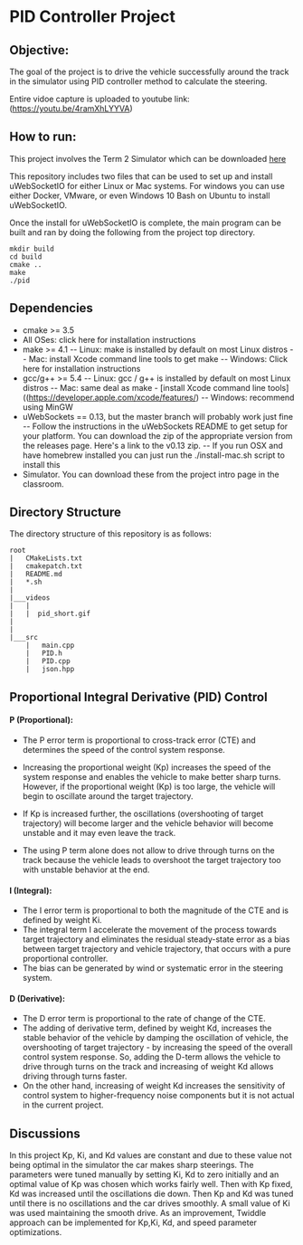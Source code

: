# PID Controller Project

## Objective: 

The goal of the project is to drive the vehicle successfully around the track in the simulator using PID controller method to calculate the steering. 

Entire vidoe capture is uploaded to youtube link: (https://youtu.be/4ramXhLYYVA)


## How to run:

This project involves the Term 2 Simulator which can be downloaded [here](https://github.com/udacity/self-driving-car-sim/releases)

This repository includes two files that can be used to set up and install uWebSocketIO for either Linux or Mac systems. For windows you can use either Docker, VMware, or even Windows 10 Bash on Ubuntu to install uWebSocketIO.

Once the install for uWebSocketIO is complete, the main program can be built and ran by doing the following from the project top directory.

	mkdir build
	cd build
	cmake ..
	make
	./pid

## Dependencies 

- cmake >= 3.5
- All OSes: click here for installation instructions
- make >= 4.1
-- Linux: make is installed by default on most Linux distros
-- Mac: install Xcode command line tools to get make
-- Windows: Click here for installation instructions
- gcc/g++ >= 5.4
-- Linux: gcc / g++ is installed by default on most Linux distros
-- Mac: same deal as make - [install Xcode command line tools]((https://developer.apple.com/xcode/features/)
-- Windows: recommend using MinGW
- uWebSockets == 0.13, but the master branch will probably work just fine
-- Follow the instructions in the uWebSockets README to get setup for your platform. You can download the zip of the appropriate version from the releases page. Here's a link to the v0.13 zip.
-- If you run OSX and have homebrew installed you can just run the ./install-mac.sh script to install this
- Simulator. You can download these from the project intro page in the classroom.
	
## Directory Structure 
The directory structure of this repository is as follows:

```
root
|   CMakeLists.txt
|   cmakepatch.txt
|   README.md
|   *.sh
|
|___videos
|   |
|   |  pid_short.gif
|
|
|___src
    |   main.cpp
    |   PID.h
    |   PID.cpp
    |   json.hpp
```

## Proportional Integral Derivative (PID) Control 

#### P (Proportional):
- The P error term is proportional to cross-track error (CTE) and determines the speed of the control system response. 
	
- Increasing the proportional weight (Kp) increases the speed of the system response and enables the vehicle to make better sharp turns. However, if the proportional weight (Kp) is too large, the vehicle will begin to oscillate around the target trajectory. 

- If Kp is increased further, the oscillations (overshooting of target trajectory) will become larger and the vehicle behavior will become unstable and it may even leave the track. 

- The using P term alone does not allow to drive through turns on the track because the vehicle leads to overshoot the target trajectory too with unstable behavior at the end.

#### I (Integral):
- The I error term is proportional to both the magnitude of the CTE and is defined by weight Ki. 
- The integral term I accelerate the movement of the process towards target trajectory and eliminates the residual steady-state error as a bias between target trajectory and vehicle trajectory, that occurs with a pure proportional controller. 
- The bias can be generated by wind or systematic error in the steering system.

#### D (Derivative):

- The D error term is proportional to the rate of change of the CTE.
- The adding of derivative term, defined by weight Kd, increases the stable behavior of the vehicle by damping the oscillation of vehicle, the overshooting of target trajectory - by increasing the speed of the overall control system response. So, adding the D-term allows the vehicle to drive through turns on the track and increasing of weight Kd allows driving through turns faster. 
- On the other hand, increasing of weight Kd increases the sensitivity of control system to higher-frequency noise components but it is not actual in the current project.

## Discussions 

In this project Kp, Ki, and Kd values are constant and due to these value not being optimal in the simulator the car makes sharp steerings. The parameters were tuned manually by setting Ki, Kd to zero initially and an optimal value of Kp was chosen which works fairly well. Then with Kp fixed, Kd was increased until the oscillations die down. Then Kp and Kd was tuned until there is no oscillations and the car drives smoothly. A small value of Ki was used maintaining the smooth drive. As an improvement, Twiddle approach can be implemented for Kp,Ki, Kd, and speed parameter optimizations. 

